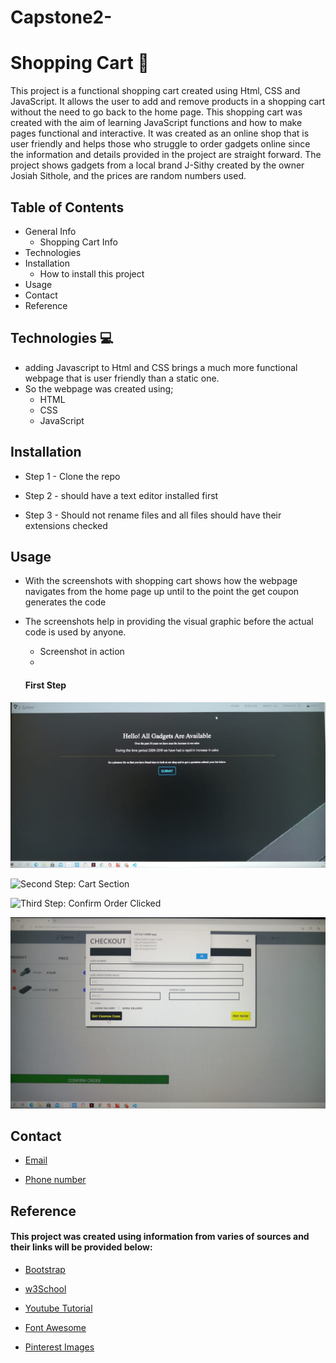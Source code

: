 # Capstone2-

# Shopping Cart 🛒 
 This project is a functional shopping cart created using Html, CSS and JavaScript. 
 It allows the user to add and remove products in a shopping cart without the need to go back to the home page. 
 This shopping cart was created with the aim of learning JavaScript functions and how to make pages functional and interactive. 
 It was created as an online shop  that is user friendly and helps those who struggle to order gadgets online since the information and details provided in the project are         straight forward. 
 The project shows gadgets from a local brand J-Sithy created by the owner Josiah Sithole, and the prices are random numbers used.  

 ## Table of Contents 

   * General Info
     - Shopping Cart Info
   * Technologies   
   * Installation
     - How to install this project
   * Usage   
   * Contact  
   * Reference
 
 ## Technologies 💻 
  
   * adding Javascript to Html and CSS brings a much more functional webpage that is user friendly than a static one. 
   * So the webpage was created using;
     - HTML         
     - CSS     
     - JavaScript

 ## Installation
  
   * Step 1 - Clone the repo
   
   * Step 2 - should have a text editor installed first
   
   * Step 3 - Should not rename files and all files should have their extensions checked 

  ## Usage 

  * With the screenshots with shopping cart shows how the webpage navigates from the home page up until to the point the get coupon generates the code
  * The screenshots help in providing the visual graphic before the actual code is used by anyone.
  
    - Screenshot in action
    -
    #### First Step
   ![First step: Home Page](https://github.com/Josiah-Sithole/Capstone2-/blob/main/images/homepage.jpeg)
  
   ![Second Step: Cart Section](./images/cartSection.jpg)
  
   ![Third Step: Confirm Order Clicked](./images/confirmOrder.jpg)
  
   ![Fourth Step: Coupon Code generated](https://github.com/Josiah-Sithole/Capstone2-/blob/main/images/coupon.jpeg)

  ## Contact

  * [Email](sitholejosiah7@gmail.com)
  
  * [Phone number](+27603191619)
     
  ## Reference
  
  #### This project was created using information from varies of sources and their links will be provided below:
  
  * [Bootstrap](https://getbootstrap.com/docs/5.1/getting-started/introduction/)
  
  * [w3School](https://www.w3schools.com/js/)
  
  * [Youtube Tutorial](https://www.youtube.com/watch?v=023Psne_-_4&t=1500s)
  
  * [Font Awesome](https://fontawesome.com/)
  
  * [Pinterest Images](https://za.pinterest.com/) 


